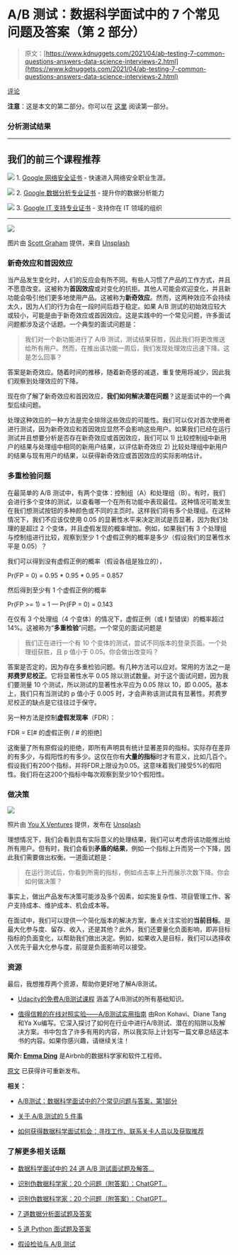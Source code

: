 # A/B 测试：数据科学面试中的 7 个常见问题及答案（第 2 部分）

> 原文：[https://www.kdnuggets.com/2021/04/ab-testing-7-common-questions-answers-data-science-interviews-2.html](https://www.kdnuggets.com/2021/04/ab-testing-7-common-questions-answers-data-science-interviews-2.html)

[评论](#comments)

**注意**：这是本文的第二部分。你可以在 [这里](/2021/04/ab-testing-7-common-questions-answers-data-science-interviews-1.html) 阅读第一部分。

### 分析测试结果

* * *

## 我们的前三个课程推荐

![](../Images/0244c01ba9267c002ef39d4907e0b8fb.png) 1\. [Google 网络安全证书](https://www.kdnuggets.com/google-cybersecurity) - 快速进入网络安全职业生涯。

![](../Images/e225c49c3c91745821c8c0368bf04711.png) 2\. [Google 数据分析专业证书](https://www.kdnuggets.com/google-data-analytics) - 提升你的数据分析能力

![](../Images/0244c01ba9267c002ef39d4907e0b8fb.png) 3\. [Google IT 支持专业证书](https://www.kdnuggets.com/google-itsupport) - 支持你在 IT 领域的组织

* * *

![](../Images/ba0fb626475d727e8ad4e9abf3d7b835.png)

图片由 [Scott Graham](https://unsplash.com/@sctgrhm?utm_source=medium&utm_medium=referral) 提供，来自 [Unsplash](https://unsplash.com/?utm_source=medium&utm_medium=referral)

### 新奇效应和首因效应

当产品发生变化时，人们的反应会有所不同。有些人习惯了产品的工作方式，并且不愿意改变。这被称为**首因效应**或对变化的抗拒。其他人可能会欢迎变化，并且新功能会吸引他们更多地使用产品。这被称为**新奇效应**。然而，这两种效应不会持续太久，因为人们的行为会在一段时间后趋于稳定。如果 A/B 测试的初始效应较大或较小，可能是由于新奇效应或首因效应。这是实践中的一个常见问题，许多面试问题都涉及这个话题。一个典型的面试问题是：

> 我们对一个新功能进行了 A/B 测试，测试结果获胜，因此我们将更改推送给所有用户。然而，在推出该功能一周后，我们发现处理效应迅速下降。这是怎么回事？

答案是新奇效应。随着时间的推移，随着新奇感的减退，重复使用将减少，因此我们观察到处理效应的下降。

现在你了解了新奇效应和首因效应，**我们如何解决潜在问题**？这是面试中的一个典型后续问题。

处理这种效应的一种方法是完全排除这些效应的可能性。我们可以仅对首次使用者进行测试，因为新奇效应和首因效应显然不会影响这些用户。如果我们已经在运行测试并且想要分析是否存在新奇效应或首因效应，我们可以 1) 比较控制组中新用户的结果与处理组中相同的新用户结果，以评估新奇效应 2) 比较处理组中新用户的结果与现有用户的结果，以获得新奇效应或首因效应的实际影响估计。

### 多重检验问题

在最简单的 A/B 测试中，有两个变体：控制组（A）和处理组（B）。有时，我们会进行多个变体的测试，以查看哪一个在所有功能中表现最佳。这种情况可能发生在我们想测试按钮的多种颜色或不同的主页时。这样我们将有多个处理组。在这种情况下，我们不应该仅使用 0.05 的显著性水平来决定测试是否显著，因为我们处理的是超过 2 个变体，并且虚假发现的概率增加。例如，如果我们有 3 个处理组与控制组进行比较，观察到至少 1 个虚假正例的概率是多少（假设我们的显著性水平是 0.05）？

我们可以得到没有虚假正例的概率（假设各组是独立的），

Pr(FP = 0) = 0.95 * 0.95 * 0.95 = 0.857

然后得到至少有 1 个虚假正例的概率

Pr(FP >= 1) = 1 — Pr(FP = 0) = 0.143

在仅有 3 个处理组（4 个变体）的情况下，虚假正例（或 I 型错误）的概率超过 14%。这被称为“**多重检验**”问题。一个常见的面试问题是

> 我们正在进行一个有 10 个变体的测试，尝试不同版本的登录页面。一个处理组获胜，且 p 值小于 0.05。你会做出改变吗？

答案是否定的，因为存在多重检验问题。有几种方法可以应对。常用的方法之一是**邦费罗尼校正**。它将显著性水平 0.05 除以测试数量。对于这个面试问题，因为我们要测量 10 个测试，所以测试的显著性水平应为 0.05 除以 10，即 0.005。基本上，我们只有当测试的 p 值小于 0.005 时，才会声称该测试具有显著性。邦费罗尼校正的缺点是它往往过于保守。

另一种方法是控制**虚假发现率**（FDR）：

FDR = E[# 的虚假正例 / # 的拒绝]

这衡量了所有原假设的拒绝，即所有声明具有统计显著差异的指标。实际存在差异的有多少，与假阳性的有多少。这仅在你有**大量的指标**时才有意义，比如几百个。假设我们有200个指标，并将FDR上限设为0.05。这意味着我们接受5%的假阳性。我们将在这200个指标中每次观察到至少10个假阳性。

### 做决策

![](../Images/383fec710c8c2560b462536873c210b6.png)

照片由 [You X Ventures](https://unsplash.com/@youxventures?utm_source=medium&utm_medium=referral) 提供，发布在 [Unsplash](https://unsplash.com/?utm_source=medium&utm_medium=referral)

理想情况下，我们会看到具有实际意义的处理结果，我们可以考虑将该功能推出给所有用户。但有时，我们会看到**矛盾的结果**，例如一个指标上升而另一个下降，因此我们需要做出权衡。一道面试题是：

> 在运行测试后，你看到所需的指标，例如点击率上升而展示次数下降。你会如何做决策？

事实上，做出产品发布决策可能涉及多个因素，如实施复杂性、项目管理工作、客户支持成本、维护成本、机会成本等。

在面试中，我们可以提供一个简化版本的解决方案，重点关注实验的**当前目标**。是最大化参与度、留存、收入，还是其他？此外，我们还要量化负面影响，即非目标指标的负面变化，以帮助我们做出决定。例如，如果收入是目标，我们可以选择收入优先于最大化参与度，前提是负面影响可以接受。

### 资源

最后，我想推荐两个资源，帮助你更好地了解A/B测试。

+   [Udacity的免费A/B测试课程](https://www.udacity.com/course/ab-testing--ud257) 涵盖了A/B测试的所有基础知识。

+   [值得信赖的在线对照实验——A/B测试实用指南](https://www.amazon.com/Trustworthy-Online-Controlled-Experiments-Practical/dp/1108724264) 由Ron Kohavi、Diane Tang和Ya Xu编写。它深入探讨了如何在行业中进行A/B测试、潜在的陷阱以及解决方案。书中包含了许多有用的内容，所以我实际上计划写一篇文章总结这本书的内容。如果你感兴趣，请继续关注！

**简介: [Emma Ding](https://www.youtube.com/c/DataInterviewPro)** 是Airbnb的数据科学家和软件工程师。

[原文](https://medium.com/@emmading/48df1844ae4c) 已获得许可重新发布。

**相关：**

+   [A/B测试：数据科学面试中的7个常见问题与答案，第1部分](/2021/04/ab-testing-7-common-questions-answers-data-science-interviews-1.html)

+   [关于 A/B 测试的 5 件事](/2018/09/5-things-know-about-ab-testing.html)

+   [如何获得数据科学面试机会：寻找工作、联系关卡人员以及获取推荐](/2021/02/data-science-interviews-finding-jobs-reaching-gatekeepers-getting-referrals.html)

### 了解更多相关话题

+   [数据科学面试中的 24 道 A/B 测试面试题及解答…](https://www.kdnuggets.com/2022/09/24-ab-testing-interview-questions-data-science-interviews-crack.html)

+   [识别伪数据科学家：20 个问题（附答案）：ChatGPT…](https://www.kdnuggets.com/2023/01/20-questions-detect-fake-data-scientists-chatgpt-1.html)

+   [识别伪数据科学家：20 个问题（附答案）：ChatGPT…](https://www.kdnuggets.com/2023/02/20-questions-detect-fake-data-scientists-chatgpt-2.html)

+   [7 道数据分析面试题及答案](https://www.kdnuggets.com/2022/09/7-data-analytics-interview-questions-answers.html)

+   [5 道 Python 面试题及答案](https://www.kdnuggets.com/2022/09/5-python-interview-questions-answers.html)

+   [假设检验与 A/B 测试](https://www.kdnuggets.com/hypothesis-testing-and-ab-testing)
